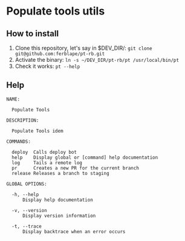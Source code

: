 # Populate tools utils

## How to install

1. Clone this repository, let's say in $DEV_DIR/: `git clone git@github.com:ferblape/pt-rb.git`
2. Activate the binary: `ln -s ~/DEV_DIR/pt-rb/pt /usr/local/bin/pt`
3. Check it works: `pt --help`

## Help

```
NAME:

  Populate Tools

DESCRIPTION:

  Populate Tools idem

COMMANDS:

  deploy  Calls deploy bot
  help    Display global or [command] help documentation
  log     Tails a remote log
  pr      Creates a new PR for the current branch
  release Releases a branch to staging

GLOBAL OPTIONS:

  -h, --help
      Display help documentation

  -v, --version
      Display version information

  -t, --trace
      Display backtrace when an error occurs
```
